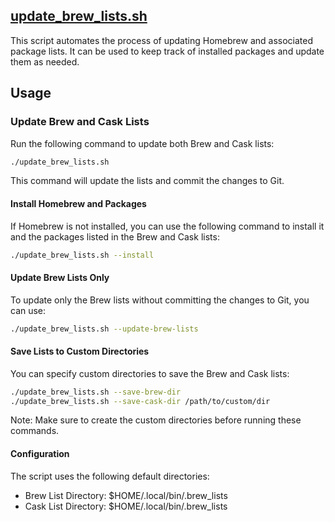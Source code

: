 ## [update_brew_lists.sh](../../update_brew_lists.sh) 

This script automates the process of updating Homebrew and associated package lists. It can be used to keep track of installed packages and update them as needed.

## Usage 

### Update Brew and Cask Lists 

Run the following command to update both Brew and Cask lists:

```bash
./update_brew_lists.sh
```

This command will update the lists and commit the changes to Git.

#### Install Homebrew and Packages 

If Homebrew is not installed, you can use the following command to install it and the packages listed in the Brew and Cask lists:

```bash
./update_brew_lists.sh --install
```

#### Update Brew Lists Only 

To update only the Brew lists without committing the changes to Git, you can use:

```bash
./update_brew_lists.sh --update-brew-lists
```

#### Save Lists to Custom Directories 
You can specify custom directories to save the Brew and Cask lists:

```bash
./update_brew_lists.sh --save-brew-dir
./update_brew_lists.sh --save-cask-dir /path/to/custom/dir
```

Note: Make sure to create the custom directories before running these commands.

#### Configuration 
The script uses the following default directories:

- Brew List Directory: $HOME/.local/bin/.brew_lists
- Cask List Directory: $HOME/.local/bin/.brew_lists

